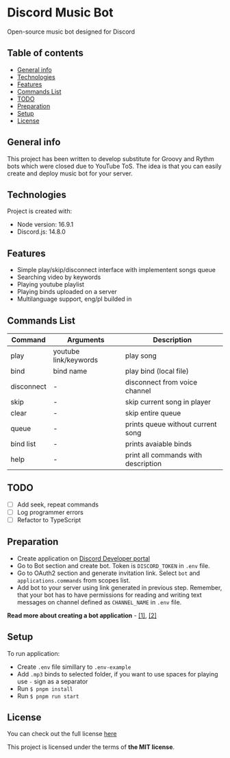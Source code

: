 # Discord Music Bot
Open-source music bot designed for Discord
## Table of contents
* [General info](#general-info)
* [Technologies](#technologies)
* [Features](#features)
* [Commands List](#commands-list)
* [TODO](#todo)
* [Preparation](#preparation)
* [Setup](#setup)
* [License](#license)

## General info
This project has been written to develop substitute for Groovy and Rythm bots which were closed due to YouTube ToS. The idea is that you can easily create and deploy music bot for your server.
	
## Technologies
Project is created with:
* Node version: 16.9.1
* Discord.js: 14.8.0
	
## Features
* Simple play/skip/disconnect interface with implementent songs queue
* Searching video by keywords
* Playing youtube playlist
* Playing binds uploaded on a server
* Multilanguage support, eng/pl builded in

## Commands List

| Command  | Arguments | Description |
| ------------- | ------------- | ------------- |
| play  | youtube link/keywords  | play song |
| bind | bind name | play bind (local file) |
| disconnect  | -  | disconnect from voice channel |
| skip | - | skip current song in player |
| clear | - | skip entire queue |
| queue | - | prints queue without current song |
| bind list | - | prints avaiable binds |
| help | - | print all commands with description |

## TODO
- [ ] Add seek, repeat commands
- [ ] Log programmer errors
- [ ] Refactor to TypeScript

## Preparation

- Create application on [Discord Developer portal](https://discord.com/developers/applications)
- Go to Bot section and create bot. Token is `DISCORD_TOKEN` in `.env` file. 
- Go to OAuth2 section and generate invitation link. Select `bot` and `applications.commands` from scopes list. 
- Add bot to your server using link generated in previous step. Remember, that your bot has to have permissions for reading and writing text messages on channel defined as `CHANNEL_NAME` in `.env` file.

**Read more about creating a bot application** - [[1]](https://discordjs.guide/preparations/setting-up-a-bot-application.html), [[2]](https://discordjs.guide/preparations/adding-your-bot-to-servers.html)

## Setup
To run application:
- Create `.env` file simillary to `.env-example`
- Add `.mp3` binds to selected folder, if you want to use spaces for playing use `-` sign as a separator
- Run `$ pnpm install`
- Run `$ pnpm run start`

## License
You can check out the full license [here](./LICENSE)

This project is licensed under the terms of **the MIT license**.
